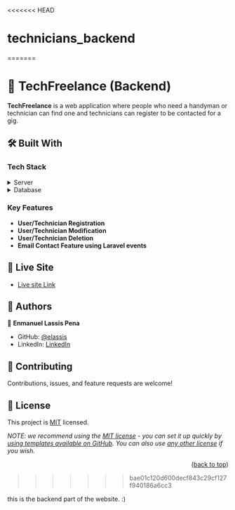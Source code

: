 <<<<<<< HEAD
# technicians_backend
=======

<a name="readme-top"></a>

<!--
!!! IMPORTANT !!!
This README is an example of how you could professionally present your codebase. 
Writing documentation is a crucial part of your work as a professional software developer and cannot be ignored. 

You should modify this file to match your project and remove sections that don't apply.

REQUIRED SECTIONS:
- Table of Contents
- About the Project
  - Built With
  - Live Demo
- Getting Started
- Authors
- Future Features
- Contributing
- Show your support
- Acknowledgements
- License

OPTIONAL SECTIONS:
- FAQ

After you're finished please remove all the comments and instructions!

For more information on the importance of a professional README for your repositories: https://github.com/microverseinc/curriculum-transversal-skills/blob/main/documentation/articles/readme_best_practices.md
-->

<!-- PROJECT DESCRIPTION -->

# 📖 TechFreelance (Backend)

**TechFreelance** is a web application where people who need a handyman or technician can find one and technicians can register to be contacted for a gig.

## 🛠 Built With <a name="built-with"></a>

### Tech Stack <a name="tech-stack"></a>

<details>
  <summary>Server</summary>
  <ul>
    <li><a href="https://www.php.net/">PHP</a></li>
    <li><a href="https://laravel.com/">Laravel</a></li>
    
  </ul>
</details>

<details>
<summary>Database</summary>
  <ul>
    <li><a href="https://www.mysql.com/">MySQL</a></li>
  </ul>
</details>

<!-- Features -->

### Key Features <a name="key-features"></a>

- **User/Technician Registration**
- **User/Technician Modification**
- **User/Technician Deletion**
- **Email Contact Feature using Laravel events**
  
<!-- LIVE DEMO -->

## 🚀 Live Site

- [Live site Link](https://technicianfreelance.enmanuellassis.com/)


## 👥 Authors <a name="authors"></a>

👤 **Enmanuel Lassis Pena**

- GitHub: [@elassis](https://github.com/elassis)
- LinkedIn: [LinkedIn](https://www.linkedin.com/in/enmanuel-lassis-pe%C3%B1a/)


<!-- CONTRIBUTING -->

## 🤝 Contributing <a name="contributing"></a>

Contributions, issues, and feature requests are welcome!

<!-- LICENSE -->

## 📝 License <a name="license"></a>

This project is [MIT](./LICENSE) licensed.

_NOTE: we recommend using the [MIT license](https://choosealicense.com/licenses/mit/) - you can set it up quickly by [using templates available on GitHub](https://docs.github.com/en/communities/setting-up-your-project-for-healthy-contributions/adding-a-license-to-a-repository). You can also use [any other license](https://choosealicense.com/licenses/) if you wish._

<p align="right">(<a href="#readme-top">back to top</a>)</p>


>>>>>>> bae01c120d600decf843c29cf127f940186a6cc3

this is the backend part of the website. :)
